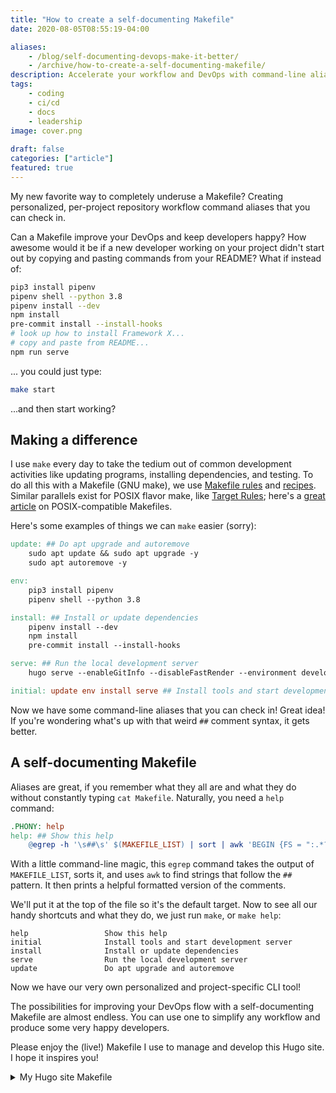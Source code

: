 ```yaml
---
title: "How to create a self-documenting Makefile"
date: 2020-08-05T08:55:19-04:00

aliases:
    - /blog/self-documenting-devops-make-it-better/
    - /archive/how-to-create-a-self-documenting-makefile/
description: Accelerate your workflow and DevOps with command-line aliases you can check in
tags:
    - coding
    - ci/cd
    - docs
    - leadership
image: cover.png
 
draft: false
categories: ["article"]
featured: true
---
```


My new favorite way to completely underuse a Makefile? Creating personalized, per-project repository workflow command aliases that you can check in.

Can a Makefile improve your DevOps and keep developers happy? How awesome would it be if a new developer working on your project didn't start out by copying and pasting commands from your README? What if instead of:

```sh
pip3 install pipenv
pipenv shell --python 3.8
pipenv install --dev
npm install
pre-commit install --install-hooks
# look up how to install Framework X...
# copy and paste from README...
npm run serve
```

... you could just type:

```sh
make start
```

...and then start working?

## Making a difference

I use `make` every day to take the tedium out of common development activities like updating programs, installing dependencies, and testing. To do all this with a Makefile (GNU make), we use [Makefile rules](https://www.gnu.org/software/make/manual/make.html#Rules) and [recipes](https://www.gnu.org/software/make/manual/make.html#Recipes). Similar parallels exist for POSIX flavor make, like [Target Rules](https://pubs.opengroup.org/onlinepubs/9699919799/utilities/make.html#tag_20_76_13_04); here's a [great article](https://nullprogram.com/blog/2017/08/20/) on POSIX-compatible Makefiles.

Here's some examples of things we can `make` easier (sorry):

```Makefile
update: ## Do apt upgrade and autoremove
    sudo apt update && sudo apt upgrade -y
    sudo apt autoremove -y

env:
    pip3 install pipenv
    pipenv shell --python 3.8

install: ## Install or update dependencies
    pipenv install --dev
    npm install
    pre-commit install --install-hooks

serve: ## Run the local development server
    hugo serve --enableGitInfo --disableFastRender --environment development

initial: update env install serve ## Install tools and start development server
```

Now we have some command-line aliases that you can check in! Great idea! If you're wondering what's up with that weird `##` comment syntax, it gets better.

## A self-documenting Makefile

Aliases are great, if you remember what they all are and what they do without constantly typing `cat Makefile`. Naturally, you need a `help` command:

```Makefile
.PHONY: help
help: ## Show this help
    @egrep -h '\s##\s' $(MAKEFILE_LIST) | sort | awk 'BEGIN {FS = ":.*?## "}; {printf "\033[36m%-20s\033[0m %s\n", $$1, $$2}'
```

With a little command-line magic, this `egrep` command takes the output of `MAKEFILE_LIST`, sorts it, and uses `awk` to find strings that follow the `##` pattern. It then prints a helpful formatted version of the comments.

We'll put it at the top of the file so it's the default target. Now to see all our handy shortcuts and what they do, we just run `make`, or `make help`:

```text
help                 Show this help
initial              Install tools and start development server
install              Install or update dependencies
serve                Run the local development server
update               Do apt upgrade and autoremove
```

Now we have our very own personalized and project-specific CLI tool!

The possibilities for improving your DevOps flow with a self-documenting Makefile are almost endless. You can use one to simplify any workflow and produce some very happy developers.

Please enjoy the (live!) Makefile I use to manage and develop this Hugo site. I hope it inspires you!

<details>
<summary>My Hugo site Makefile</summary>

```Makefile
{{% md %}}
{{< readfile file="Makefile" >}}
{{% /md %}}
```

</details>
